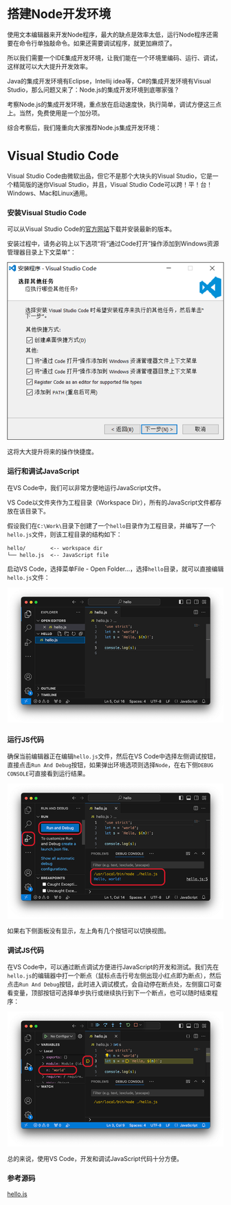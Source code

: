 # 搭建Node开发环境

使用文本编辑器来开发Node程序，最大的缺点是效率太低，运行Node程序还需要在命令行单独敲命令。如果还需要调试程序，就更加麻烦了。

所以我们需要一个IDE集成开发环境，让我们能在一个环境里编码、运行、调试，这样就可以大大提升开发效率。

Java的集成开发环境有Eclipse，Intellij idea等，C#的集成开发环境有Visual Studio，那么问题又来了：Node.js的集成开发环境到底哪家强？

考察Node.js的集成开发环境，重点放在启动速度快，执行简单，调试方便这三点上。当然，免费使用是一个加分项。

综合考察后，我们隆重向大家推荐Node.js集成开发环境：

# Visual Studio Code

Visual Studio Code由微软出品，但它不是那个大块头的Visual Studio，它是一个精简版的迷你Visual Studio，并且，Visual Studio Code可以跨！平！台！Windows、Mac和Linux通用。

### 安装Visual Studio Code

可以从Visual Studio Code的[官方网站](http://code.visualstudio.com/)下载并安装最新的版本。

安装过程中，请务必钩上以下选项“将“通过Code打开”操作添加到Windows资源管理器目录上下文菜单”：

![install-vsc](install-vscode.png)

这将大大提升将来的操作快捷度。

### 运行和调试JavaScript

在VS Code中，我们可以非常方便地运行JavaScript文件。

VS Code以文件夹作为工程目录（Workspace Dir），所有的JavaScript文件都存放在该目录下。

假设我们在`C:\Work\`目录下创建了一个`hello`目录作为工程目录，并编写了一个`hello.js`文件，则该工程目录的结构如下：

```plain
hello/        <-- workspace dir
└── hello.js  <-- JavaScript file
```

启动VS Code，选择菜单File - Open Folder...，选择`hello`目录，就可以直接编辑`hello.js`文件：

![vscode-edit](vscode-edit.png)

### 运行JS代码

确保当前编辑器正在编辑`hello.js`文件，然后在VS Code中选择左侧调试按钮，直接点击`Run And Debug`按钮，如果弹出环境选项则选择`Node`，在右下侧`DEBUG CONSOLE`可直接看到运行结果。

![vscode-run](vscode-run.png)

如果右下侧面板没有显示，左上角有几个按钮可以切换视图。

### 调试JS代码

在VS Code中，可以通过断点调试方便进行JavaScript的开发和测试。我们先在`hello.js`的编辑器中打一个断点（鼠标点击行号左侧出现小红点即为断点），然后点击`Run And Debug`按钮，此时进入调试模式，会自动停在断点处，左侧窗口可查看变量，顶部按钮可选择单步执行或继续执行到下一个断点，也可以随时结束程序：

![vscode-debug](vscode-debug.png)

总的来说，使用VS Code，开发和调试JavaScript代码十分方便。

### 参考源码

[hello.js](hello.js)
